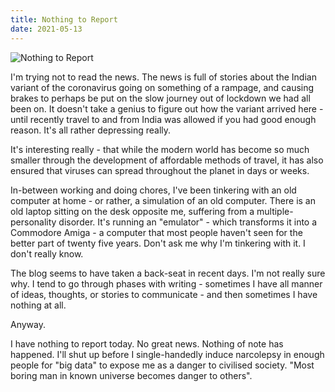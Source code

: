 ```yaml
---
title: Nothing to Report
date: 2021-05-13
---
```


![Nothing to Report](https://source.unsplash.com/y7GlIdTUOvo/1600x900)


I'm trying not to read the news. The news is full of stories about the Indian variant of the coronavirus going on something of a rampage, and causing brakes to perhaps be put on the slow journey out of lockdown we had all been on. It doesn't take a genius to figure out how the variant arrived here - until recently travel to and from India was allowed if you had good enough reason. It's all rather depressing really.


It's interesting really - that while the modern world has become so much smaller through the development of affordable methods of travel, it has also ensured that viruses can spread throughout the planet in days or weeks.


In-between working and doing chores, I've been tinkering with an old computer at home - or rather, a simulation of an old computer. There is an old laptop sitting on the desk opposite me, suffering from a multiple-personality disorder. It's running an "emulator" - which transforms it into a Commodore Amiga - a computer that most people haven't seen for the better part of twenty five years. Don't ask me why I'm tinkering with it. I don't really know.


The blog seems to have taken a back-seat in recent days. I'm not really sure why. I tend to go through phases with writing - sometimes I have all manner of ideas, thoughts, or stories to communicate - and then sometimes I have nothing at all.


Anyway.


I have nothing to report today. No great news. Nothing of note has happened. I'll shut up before I single-handedly induce narcolepsy in enough people for "big data" to expose me as a danger to civilised society. "Most boring man in known universe becomes danger to others".

